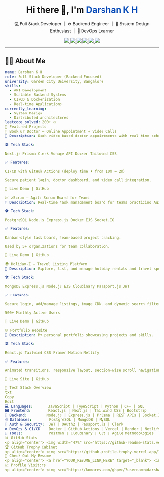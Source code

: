 <h1 align="center">Hi there 👋, I'm <span style="color:#0F52BA">Darshan K H</span></h1>

<p align="center">
  💻 Full Stack Developer &nbsp;|&nbsp; ⚙️ Backend Engineer &nbsp;|&nbsp; 🧠 System Design Enthusiast &nbsp;|&nbsp; 🚀 DevOps Learner
</p>

<p align="center">
  <a href="https://www.linkedin.com/in/darshan-halesh-021047260" target="_blank">
    <img src="https://img.shields.io/badge/-LinkedIn-blue?style=flat-square&logo=linkedin">
  </a>
  <a href="https://github.com/darshanhalesh" target="_blank">
    <img src="https://img.shields.io/badge/-GitHub-black?style=flat-square&logo=github">
  </a>
  <a href="mailto:darshanhalesh6@gmail.com" target="_blank">
    <img src="https://img.shields.io/badge/-Email-red?style=flat-square&logo=gmail&logoColor=white">
  </a>
  <a href="https://leetcode.com/u/darshan_halesh/" target="_blank">
    <img src="https://img.shields.io/badge/-LeetCode-yellow?style=flat-square&logo=leetcode">
  </a>
  <a href="https://darshan-k-h.netlify.app" target="_blank">
    <img src="https://img.shields.io/badge/-Portfolio-orange?style=flat-square&logo=vercel">
  </a>
  <a href="YOUR_RESUME_LINK_HERE" target="_blank">
    <img src="https://img.shields.io/badge/-My%20Resume-302f2f?style=flat-square&logo=readthedocs&logoColor=white">
  </a>
</p>

---

## 👨‍💻 About Me

```yaml
name: Darshan K H
role: Full Stack Developer (Backend Focused)
university: Garden City University, Bangalore
skills:
  - API Development
  - Scalable Backend Systems
  - CI/CD & Dockerization
  - Real-time Applications
currently_learning:
  - System Design
  - Distributed Architectures
leetcode_solved: 200+ 🔥
🚀 Featured Projects
📘 Book ur Doctor – Online Appointment + Video Calls
📄 Description: Book video-based doctor appointments with real-time scheduling.

🛠 Tech Stack:

Next.js Prisma Clerk Vonage API Docker Tailwind CSS

✅ Features:

CI/CD with GitHub Actions (deploy time ⬇️ from 10m → 2m)

Secure patient login, doctor dashboard, and video call integration.

🔗 Live Demo | GitHub

📈 zScrum – Agile Scrum Board for Teams
📄 Description: Real-time task management board for teams practicing Agile.

🛠 Tech Stack:

PostgreSQL Node.js Express.js Docker EJS Socket.IO

✅ Features:

Kanban-style task board, team-based project tracking.

Used by 5+ organizations for team collaboration.

🔗 Live Demo | GitHub

🌍 Holiday-Z – Travel Listing Platform
📄 Description: Explore, list, and manage holiday rentals and travel spots.

🛠 Tech Stack:

MongoDB Express.js Node.js EJS Cloudinary Passport.js JWT

✅ Features:

Secure login, add/manage listings, image CDN, and dynamic search filters.

500+ Monthly Active Users.

🔗 Live Demo | GitHub

🌐 Portfolio Website
📄 Description: My personal portfolio showcasing projects and skills.

🛠 Tech Stack:

React.js Tailwind CSS Framer Motion Netlify

✅ Features:

Animated transitions, responsive layout, section-wise scroll navigation.

🔗 Live Site | GitHub

🧰 Tech Stack Overview
txt
Copy
Edit
💻 Languages:       JavaScript | TypeScript | Python | C++ | SQL
🖼️ Frontend:        React.js | Next.js | Tailwind CSS | Bootstrap
🧠 Backend:         Node.js | Express.js | Prisma | REST APIs | Socket.IO
🗄️ Databases:        PostgreSQL | MongoDB | MySQL
🔐 Auth & Security:  JWT | OAuth2 | Passport.js | Clerk
⚙️ DevOps & CI/CD:   Docker | GitHub Actions | Vercel | Render | Netlify
🧪 Tools:            Postman | Cloudinary | Git | Agile Methodologies
📊 GitHub Stats
<p align="center"> <img width="47%" src="https://github-readme-stats.vercel.app/api?username=darshanhalesh&show_icons=true&theme=radical" /> <img width="47%" src="https://github-readme-streak-stats.herokuapp.com/?user=darshanhalesh&theme=radical" /> </p> <p align="center"> <img width="47%" src="https://github-readme-stats.vercel.app/api/top-langs/?username=darshanhalesh&layout=compact&theme=radical" /> </p>
🏆 GitHub Trophy Cabinet
<p align="center"> <img src="https://github-profile-trophy.vercel.app/?username=darshanhalesh&theme=gruvbox&no-frame=true&title=MultiLanguage,Commits,Stars,Repositories,Followers" /> </p>
📄 Check Out My Resume
<p align="center"> <a href="YOUR_RESUME_LINK_HERE" target="_blank"> <img src="https://img.shields.io/badge/-View%20Resume-black?style=for-the-badge&logo=readthedocs&logoColor=white" /> </a> </p>
📈 Profile Visitors
<p align="center"> <img src="https://komarev.com/ghpvc/?username=darshanhalesh&label=Profile+Views&color=blueviolet&style=flat" /> </p> ``

